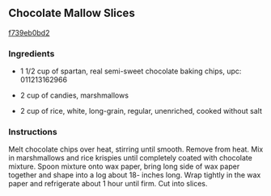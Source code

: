 ## Chocolate Mallow Slices

[f739eb0bd2](http://www.food.com/recipe/chocolate-mallow-slices-421958)

### Ingredients

 - 1 1/2 cup of spartan, real semi-sweet chocolate baking chips, upc: 011213162966

 - 2 cup of candies, marshmallows

 - 2 cup of rice, white, long-grain, regular, unenriched, cooked without salt

### Instructions

Melt chocolate chips over heat, stirring until smooth. Remove from heat. Mix in marshmallows and rice krispies until completely coated with chocolate mixture. Spoon mixture onto wax paper, bring long side of wax paper together and shape into a log about 18- inches long. Wrap tightly in the wax paper and refrigerate about 1 hour until firm. Cut into slices.
